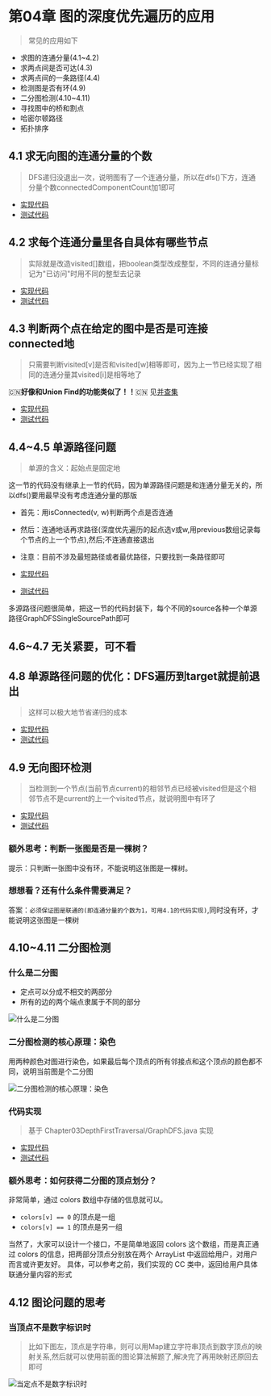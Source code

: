 # 第04章 图的深度优先遍历的应用

> 常见的应用如下

+ 求图的连通分量(4.1~4.2)
+ 求两点间是否可达(4.3)
+ 求两点间的一条路径(4.4)
+ 检测图是否有环(4.9)
+ 二分图检测(4.10~4.11)
+ 寻找图中的桥和割点
+ 哈密尔顿路径
+ 拓扑排序

## 4.1 求无向图的连通分量的个数

> DFS递归没退出一次，说明图有了一个连通分量，所以在dfs()下方，连通分量个数connectedComponentCount加1即可

+ [实现代码](src/main/java/Chapter04DFSInAction/Section1ConnectedComponents/GraphDFS4ConnectedComponents.java)
+ [测试代码](src/main/java/Chapter04DFSInAction/Section1ConnectedComponents/Main.java)

## 4.2 求每个连通分量里各自具体有哪些节点

> 实际就是改造visited[]数组，把boolean类型改成整型，不同的连通分量标记为"已访问"时用不同的整型去记录

+ [实现代码](src/main/java/Chapter04DFSInAction/Section2ConnectedComponentsStatistic/GraphDFS4ConnectedComponentsStatistic.java#L98)
+ [测试代码](src/main/java/Chapter04DFSInAction/Section2ConnectedComponentsStatistic/Main.java)

## 4.3 判断两个点在给定的图中是否是可连接connected地

> 只需要判断visited[v]是否和visited[w]相等即可，因为上一节已经实现了相同的连通分量其visited[i]是相等地了

:cn:**好像和Union Find的功能类似了！！**:cn: 见[并查集](https://github.com/19920625lsg/liuyubobobo-algorithms/blob/master/Part1Basic/第6章_并查集.md)

+ [实现代码](src/main/java/Chapter04DFSInAction/Section3IsConnected/GraphDFS4IsConnected.java#L60)
+ [测试代码](src/main/java/Chapter04DFSInAction/Section3IsConnected/Main.java#L43)

## 4.4~4.5 单源路径问题

> 单源的含义：起始点是固定地

这一节的代码没有继承上一节的代码，因为单源路径问题是和连通分量无关的，所以dfs()要用最早没有考虑连通分量的那版

+ 首先：用isConnected(v, w)判断两个点是否连通
+ 然后：连通地话再求路径(深度优先遍历的起点选v或w,用previous数组记录每个节点的上一个节点),然后;不连通直接退出
+ 注意：目前不涉及最短路径或者最优路径，只要找到一条路径即可


+ [实现代码](src/main/java/Chapter04DFSInAction/Section4To5SingleSourcePath/GraphDFSSingleSourcePath.java#L95)
+ [测试代码](src/main/java/Chapter04DFSInAction/Section4To5SingleSourcePath/Main.java)

多源路径问题很简单，把这一节的代码封装下，每个不同的source各种一个单源路径GraphDFSSingleSourcePath即可

## 4.6~4.7 无关紧要，可不看

## 4.8 单源路径问题的优化：DFS遍历到target就提前退出

> 这样可以极大地节省递归的成本

+ [实现代码](src/main/java/Chapter04DFSInAction/Section8SingleSourcePathOptimize/GraphDFSSingleSourcePathOptimize.java)
+ [测试代码](src/main/java/Chapter04DFSInAction/Section8SingleSourcePathOptimize/Main.java)

## 4.9 无向图环检测

> 当检测到一个节点(当前节点current)的相邻节点已经被visited但是这个相邻节点不是current的上一个visited节点，就说明图中有环了


+ [实现代码](src/main/java/Chapter04DFSInAction/Section9CycleDetect/GraphDFSCycleDetect.java)
+ [测试代码](src/main/java/Chapter04DFSInAction/Section9CycleDetect/Main.java)

### 额外思考：判断一张图是否是一棵树？

提示：只判断一张图中没有环，不能说明这张图是一棵树。

### 想想看？还有什么条件需要满足？

答案：`必须保证图是联通的(即连通分量的个数为1，可用4.1的代码实现)`,同时没有环，才能说明这张图是一棵树

## 4.10~4.11 二分图检测

### 什么是二分图

+ 定点可以分成不相交的两部分
+ 所有的边的两个端点隶属于不同的部分

![什么是二分图](https://img1.sycdn.imooc.com/szimg/5d4b8db00001070317281080.jpg)

### 二分图检测的核心原理：染色

用两种颜色对图进行染色，如果最后每个顶点的所有邻接点和这个顶点的颜色都不同，说明当前图是个二分图

![二分图检测的核心原理：染色](https://img1.sycdn.imooc.com/szimg/5d4b8f6b000140e317281080.jpg)

### 代码实现

> 基于 Chapter03DepthFirstTraversal/GraphDFS.java 实现

+ [实现代码](src/main/java/Chapter04DFSInAction/Section10BiPartitionDetect/GraphDFSBiPartition.java)
+ [测试代码](src/main/java/Chapter04DFSInAction/Section10BiPartitionDetect/Main.java)

### 额外思考：如何获得二分图的顶点划分？ 

非常简单，通过 colors 数组中存储的信息就可以。
+ `colors[v] == 0` 的顶点是一组 
+ `colors[v] == 1` 的顶点是另一组

当然了，大家可以设计一个接口，不是简单地返回 colors 这个数组，而是真正通过 colors 的信息，把两部分顶点分别放在两个 ArrayList 中返回给用户，对用户而言或许更友好。 具体，可以参考之前，我们实现的 CC 类中，返回给用户具体联通分量内容的形式


## 4.12 图论问题的思考

### 当顶点不是数字标识时

> 比如下图左，顶点是字符串，则可以用Map建立字符串顶点到数字顶点的映射关系,然后就可以使用前面的图论算法解题了,解决完了再用映射还原回去即可

![当定点不是数字标识时](https://img.mukewang.com/szimg/5d4b9f750001700117281080.jpg)

